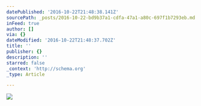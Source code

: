 ```yaml
---
datePublished: '2016-10-22T21:48:38.141Z'
sourcePath: _posts/2016-10-22-bd9b37a1-cdfa-47a1-a80c-697f1b7293eb.md
inFeed: true
author: []
via: {}
dateModified: '2016-10-22T21:48:37.702Z'
title: ''
publisher: {}
description: ''
starred: false
_context: 'http://schema.org'
_type: Article

---
```

![](https://the-grid-user-content.s3-us-west-2.amazonaws.com/515f9c92-97dc-4fec-ad05-c2120f61a94a.jpg)